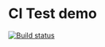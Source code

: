 # CI Test demo

[![Build status](https://ci.appveyor.com/api/projects/status/e3p19lccwi46uu76?svg=true)](https://ci.appveyor.com/project/neizerth/ajs-04)
